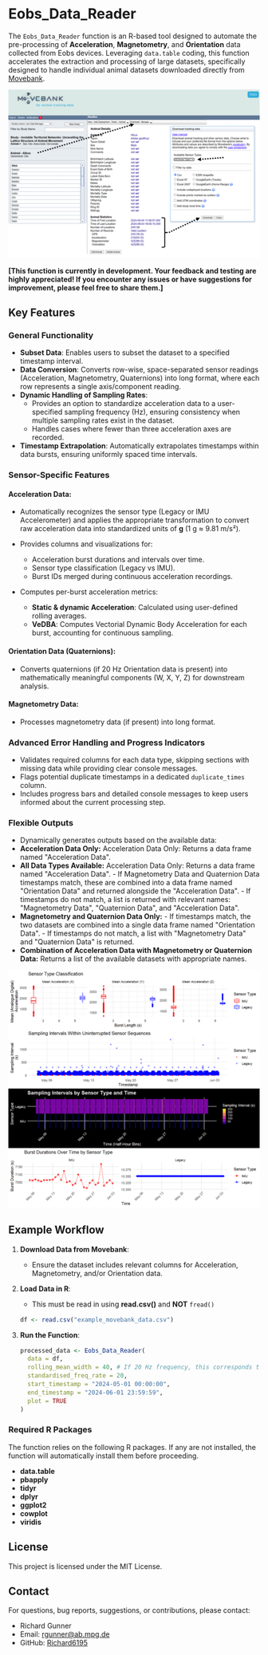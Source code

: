 
# Eobs_Data_Reader

The `Eobs_Data_Reader` function is an R-based tool designed to automate the pre-processing of **Acceleration**, **Magnetometry**, and **Orientation** data collected from Eobs devices. Leveraging `data.table` coding, this function accelerates the extraction and processing of large datasets, specifically designed to handle individual animal datasets downloaded directly from [Movebank](https://www.movebank.org/).

![Movebank Screenshot](Movebankimage.png)


**[This function is currently in development. Your feedback and testing are highly appreciated! If you encounter any issues or have suggestions for improvement, please feel free to share them.]**


## Key Features

### General Functionality
- **Subset Data**: Enables users to subset the dataset to a specified timestamp interval.
- **Data Conversion**: Converts row-wise, space-separated sensor readings (Acceleration, Magnetometry, Quaternions) into long format, where each row represents a single axis/component reading.
- **Dynamic Handling of Sampling Rates**: 
  - Provides an option to standardize acceleration data to a user-specified sampling frequency (Hz), ensuring consistency when multiple sampling rates exist in the dataset.
  - Handles cases where fewer than three acceleration axes are recorded.
- **Timestamp Extrapolation**: Automatically extrapolates timestamps within data bursts, ensuring uniformly spaced time intervals.

### Sensor-Specific Features
#### Acceleration Data:
- Automatically recognizes the sensor type (Legacy or IMU Accelerometer) and applies the appropriate transformation to convert raw acceleration data into standardized units of **g** (1 g ≈ 9.81 m/s²).
- Provides columns and visualizations for:
  - Acceleration burst durations and intervals over time.
  - Sensor type classification (Legacy vs IMU).
  - Burst IDs merged during continuous acceleration recordings.

- Computes per-burst acceleration metrics:
  - **Static & dynamic Acceleration**: Calculated using user-defined rolling averages.
  - **VeDBA**: Computes Vectorial Dynamic Body Acceleration for each burst, accounting for continuous sampling.

#### Orientation Data (Quaternions):
- Converts quaternions (if 20 Hz Orientation data is present) into mathematically meaningful components (W, X, Y, Z) for downstream analysis.

#### Magnetometry Data:
- Processes magnetometry data (if present) into long format.

### Advanced Error Handling and Progress Indicators
- Validates required columns for each data type, skipping sections with missing data while providing clear console messages.
- Flags potential duplicate timestamps in a dedicated `duplicate_times` column.
- Includes progress bars and detailed console messages to keep users informed about the current processing step.

### Flexible Outputs
  - Dynamically generates outputs based on the available data:
  - **Acceleration Data Only:** Acceleration Data Only: Returns a data frame named "Acceleration Data".
  - **All Data Types Available:** Acceleration Data Only: Returns a data frame named "Acceleration Data".
         - If Magnetometry Data and Quaternion Data timestamps match, these are combined into a data frame named "Orientation Data" and returned alongside the "Acceleration Data".
         - If timestamps do not match, a list is returned with relevant names: "Magnetometry Data", "Quaternion Data", and "Acceleration Data".
  - **Magnetometry and Quaternion Data Only:**
          - If timestamps match, the two datasets are combined into a single data frame named "Orientation Data".
          - If timestamps do not match, a list with "Magnetometry Data" and "Quaternion Data" is returned.
  - **Combination of Acceleration Data with Magnetometry or Quaternion Data:** Returns a list of the available datasets with appropriate names.

![Acceleration Summary Plots](Summaryplot.png)

## Example Workflow

1. **Download Data from Movebank**:
   - Ensure the dataset includes relevant columns for Acceleration, Magnetometry, and/or Orientation data.
   
2. **Load Data in R**:
   - This must be read in using **read.csv()** and **NOT** `fread()`
   ```r
   df <- read.csv("example_movebank_data.csv") 
   ```

3. **Run the Function**:
   ```r
   processed_data <- Eobs_Data_Reader(
     data = df,
     rolling_mean_width = 40, # If 20 Hz frequency, this corresponds to 2 s running mean
     standardised_freq_rate = 20,
     start_timestamp = "2024-05-01 00:00:00",
     end_timestamp = "2024-06-01 23:59:59",
     plot = TRUE
   )
   ```

### Required R Packages

The function relies on the following R packages. If any are not installed, the function will automatically install them before proceeding.

- **data.table** 
- **pbapply** 
- **tidyr** 
- **dplyr**
- **ggplot2**
- **cowplot**
- **viridis**

## License

This project is licensed under the MIT License.

## Contact

For questions, bug reports, suggestions, or contributions, please contact:
- Richard Gunner
- Email: rgunner@ab.mpg.de
- GitHub: [Richard6195](https://github.com/Richard6195)
